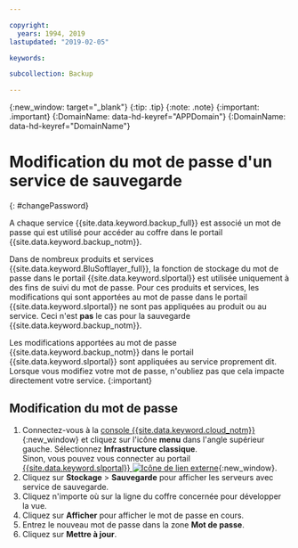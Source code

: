 ```yaml
---

copyright:
  years: 1994, 2019
lastupdated: "2019-02-05"

keywords:

subcollection: Backup

---
```

{:new_window: target="_blank"}
{:tip: .tip}
{:note: .note}
{:important: .important}
{:DomainName: data-hd-keyref="APPDomain"}
{:DomainName: data-hd-keyref="DomainName"}

# Modification du mot de passe d'un service de sauvegarde
{: #changePassword}

A chaque service {{site.data.keyword.backup_full}} est associé un mot de passe qui est utilisé pour accéder au coffre dans le portail {{site.data.keyword.backup_notm}}.

Dans de nombreux produits et services {{site.data.keyword.BluSoftlayer_full}}, la fonction de stockage du mot de passe dans le portail {{site.data.keyword.slportal}} est utilisée uniquement à des fins de suivi du mot de passe. Pour ces produits et services, les modifications qui sont apportées au mot de passe dans le portail {{site.data.keyword.slportal}} ne sont pas appliquées au produit ou au service. Ceci n'est **pas** le cas pour la sauvegarde {{site.data.keyword.backup_notm}}.

Les modifications apportées au mot de passe {{site.data.keyword.backup_notm}} dans le portail {{site.data.keyword.slportal}} sont appliquées au service proprement dit. Lorsque vous modifiez votre mot de passe, n'oubliez pas que cela impacte directement votre service.
{:important}

## Modification du mot de passe

1. Connectez-vous à la [console {{site.data.keyword.cloud_notm}}](https://{DomainName}/catalog){:new_window} et cliquez sur l'icône **menu** dans l'angle supérieur gauche. Sélectionnez **Infrastructure classique**.<br/>
   Sinon, vous pouvez vous connecter au portail [{{site.data.keyword.slportal}} ![Icône de lien externe](../../icons/launch-glyph.svg "Icône de lien externe")](https://control.softlayer.com/){:new_window}.
2. Cliquez sur **Stockage** > **Sauvegarde** pour afficher les serveurs avec service de sauvegarde.
3. Cliquez n'importe où sur la ligne du coffre concernée pour développer la vue.
4. Cliquez sur **Afficher** pour afficher le mot de passe en cours.
5. Entrez le nouveau mot de passe dans la zone **Mot de passe**.
6. Cliquez sur **Mettre à jour**.
